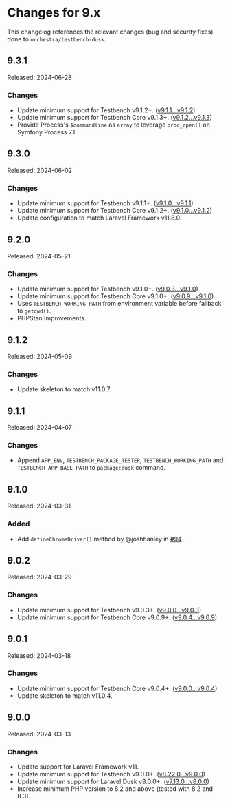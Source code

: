 # Changes for 9.x

This changelog references the relevant changes (bug and security fixes) done to `orchestra/testbench-dusk`.

## 9.3.1

Released: 2024-06-28

### Changes

* Update minimum support for Testbench v9.1.2+. ([v9.1.1...v9.1.2](https://github.com/orchestral/testbench/compare/v9.1.1...v9.1.2))
* Update minimum support for Testbench Core v9.1.3+. ([v9.1.2...v9.1.3](https://github.com/orchestral/testbench-core/compare/v9.1.2...v9.1.3))
* Provide Process's `$commandline` as `array` to leverage `proc_open()` on Symfony Process 7.1.

## 9.3.0

Released: 2024-06-02

### Changes

* Update minimum support for Testbench v9.1.1+. ([v9.1.0...v9.1.1](https://github.com/orchestral/testbench/compare/v9.1.0...v9.1.1))
* Update minimum support for Testbench Core v9.1.2+. ([v9.1.0...v9.1.2](https://github.com/orchestral/testbench-core/compare/v9.1.0...v9.1.2))
* Update configuration to match Laravel Framework v11.8.0.

## 9.2.0

Released: 2024-05-21

### Changes

* Update minimum support for Testbench v9.1.0+. ([v9.0.3...v9.1.0](https://github.com/orchestral/testbench/compare/v9.0.3...v9.1.0))
* Update minimum support for Testbench Core v9.1.0+. ([v9.0.9...v9.1.0](https://github.com/orchestral/testbench-core/compare/v9.0.9...v9.1.0))
* Uses `TESTBENCH_WORKING_PATH` from environment variable before fallback to `getcwd()`.
* PHPStan Improvements.

## 9.1.2

Released: 2024-05-09

### Changes

* Update skeleton to match v11.0.7.

## 9.1.1

Released: 2024-04-07

### Changes

* Append `APP_ENV`, `TESTBENCH_PACKAGE_TESTER`, `TESTBENCH_WORKING_PATH` and `TESTBENCH_APP_BASE_PATH` to `package:dusk` command.

## 9.1.0

Released: 2024-03-31

### Added

* Add `defineChromeDriver()` method by @joshhanley in [#94](https://github.com/orchestral/testbench-dusk/pull/94).

<!--
#### New Contributors
* @joshhanley made their first contribution in https://github.com/orchestral/testbench-dusk/pull/94
-->

## 9.0.2

Released: 2024-03-29

### Changes

* Update minimum support for Testbench v9.0.3+. ([v9.0.0...v9.0.3](https://github.com/orchestral/testbench/compare/v9.0.0...v9.0.3))
* Update minimum support for Testbench Core v9.0.9+. ([v9.0.4...v9.0.9](https://github.com/orchestral/testbench-core/compare/v9.0.4...v9.0.9))

## 9.0.1

Released: 2024-03-18

### Changes

* Update minimum support for Testbench Core v9.0.4+. ([v9.0.0...v9.0.4](https://github.com/orchestral/testbench-core/compare/v9.0.0...v9.0.4))
* Update skeleton to match v11.0.4.

## 9.0.0

Released: 2024-03-13

### Changes

* Update support for Laravel Framework v11.
* Update minimum support for Testbench v9.0.0+. ([v8.22.0...v9.0.0](https://github.com/orchestral/testbench/compare/v8.22.0...v9.0.0))
* Update minimum support for Laravel Dusk v8.0.0+. ([v7.13.0...v8.0.0](https://github.com/laravel/dusk/compare/v7.13.0...v8.0.0))
* Increase minimum PHP version to 8.2 and above (tested with 8.2 and 8.3).
